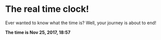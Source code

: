 # The real time clock!

Ever wanted to know what the time is? Well, your journey is about to end!

**The time is Nov 25, 2017, 18:57**